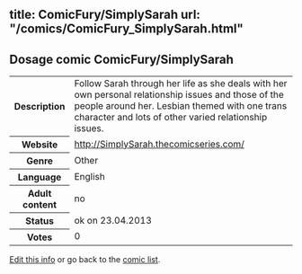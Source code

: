 title: ComicFury/SimplySarah
url: "/comics/ComicFury_SimplySarah.html"
---
Dosage comic ComicFury/SimplySarah
-----------------------------------------

<table class="comicinfo">
<tr>
<th>Description</th><td>Follow Sarah through her life as she deals with her own personal relationship issues and those of the people around her. Lesbian themed with one trans character and lots of other varied relationship issues.</td>
</tr>
<tr>
<th>Website</th><td><a href="http://SimplySarah.thecomicseries.com/">http://SimplySarah.thecomicseries.com/</a></td>
</tr>
<tr>
<th>Genre</th><td>Other</td>
</tr>
<tr>
<th>Language</th><td>English</td>
</tr>
<tr>
<th>Adult content</th><td>no</td>
</tr>
<tr>
<th>Status</th><td>ok on 23.04.2013</td>
</tr>
<tr>
<th>Votes</th><td>0</div></td>
</tr>
</table>

[Edit this info](/comics/ComicFury_SimplySarah_edit.html) or go back to the [comic list](../comic-index.html).
